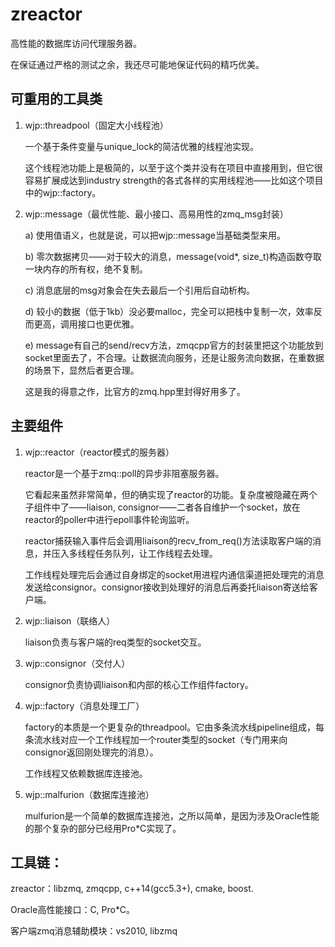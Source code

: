 # zreactor

高性能的数据库访问代理服务器。

在保证通过严格的测试之余，我还尽可能地保证代码的精巧优美。


## 可重用的工具类

1. wjp::threadpool（固定大小线程池）

    一个基于条件变量与unique_lock的简洁优雅的线程池实现。
    
    这个线程池功能上是极简的，以至于这个类并没有在项目中直接用到，但它很容易扩展成达到industry strength的各式各样的实用线程池——比如这个项目中的wjp::factory。

2. wjp::message（最优性能、最小接口、高易用性的zmq_msg封装）

    a) 使用值语义，也就是说，可以把wjp::message当基础类型来用。
    
    b) 零次数据拷贝——对于较大的消息，message(void*, size_t)构造函数夺取一块内存的所有权，绝不复制。
    
    c) 消息底层的msg对象会在失去最后一个引用后自动析构。
    
    d) 较小的数据（低于1kb）没必要malloc，完全可以把栈中复制一次，效率反而更高，调用接口也更优雅。
    
    e) message有自己的send/recv方法，zmqcpp官方的封装里把这个功能放到socket里面去了，不合理。让数据流向服务，还是让服务流向数据，在重数据的场景下，显然后者更合理。

    这是我的得意之作，比官方的zmq.hpp里封得好用多了。

## 主要组件

1. wjp::reactor（reactor模式的服务器）

    reactor是一个基于zmq::poll的异步非阻塞服务器。
    
    它看起来虽然非常简单，但的确实现了reactor的功能。复杂度被隐藏在两个子组件中了——liaison, consignor——二者各自维护一个socket，放在reactor的poller中进行epoll事件轮询监听。
    
    reactor捕获输入事件后会调用liaison的recv_from_req()方法读取客户端的消息，并压入多线程任务队列，让工作线程去处理。
         
    工作线程处理完后会通过自身绑定的socket用进程内通信渠道把处理完的消息发送给consignor。consignor接收到处理好的消息后再委托liaison寄送给客户端。


2. wjp::liaison（联络人）
     
    liaison负责与客户端的req类型的socket交互。
     

3. wjp::consignor（交付人）

    consignor负责协调liaison和内部的核心工作组件factory。
    
4. wjp::factory（消息处理工厂） 
    
    factory的本质是一个更复杂的threadpool。它由多条流水线pipeline组成，每条流水线对应一个工作线程加一个router类型的socket（专门用来向consignor返回刚处理完的消息）。
    
    工作线程又依赖数据库连接池。
    
    
5. wjp::malfurion（数据库连接池）    
    
    mulfurion是一个简单的数据库连接池，之所以简单，是因为涉及Oracle性能的那个复杂的部分已经用Pro*C实现了。    
    

## 工具链：

zreactor：libzmq, zmqcpp, c++14(gcc5.3+), cmake, boost. 

Oracle高性能接口：C, Pro*C。

客户端zmq消息辅助模块：vs2010, libzmq
